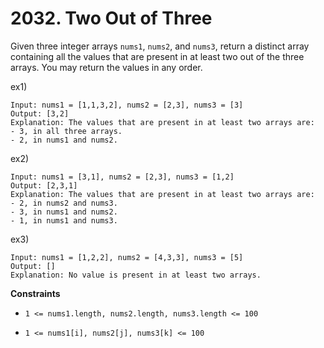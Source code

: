 # 2032. Two Out of Three

Given three integer arrays `nums1`, `nums2`, and `nums3`, return a distinct array containing all the values that are present in at least two out of the three arrays. You may return the values in any order.

ex1) 
```
Input: nums1 = [1,1,3,2], nums2 = [2,3], nums3 = [3]
Output: [3,2]
Explanation: The values that are present in at least two arrays are:
- 3, in all three arrays.
- 2, in nums1 and nums2.
```

ex2)
```
Input: nums1 = [3,1], nums2 = [2,3], nums3 = [1,2]
Output: [2,3,1]
Explanation: The values that are present in at least two arrays are:
- 2, in nums2 and nums3.
- 3, in nums1 and nums2.
- 1, in nums1 and nums3.
```

ex3)
```
Input: nums1 = [1,2,2], nums2 = [4,3,3], nums3 = [5]
Output: []
Explanation: No value is present in at least two arrays.
```

**Constraints**

* `1 <= nums1.length, nums2.length, nums3.length <= 100`

* `1 <= nums1[i], nums2[j], nums3[k] <= 100`
